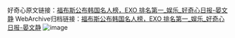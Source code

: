 好奇心原文链接：[福布斯公布韩国名人榜，EXO 排名第一_娱乐_好奇心日报-晏文静](https://www.qdaily.com/articles/7127.html)
WebArchive归档链接：[福布斯公布韩国名人榜，EXO 排名第一_娱乐_好奇心日报-晏文静](http://web.archive.org/web/20190623171806/https://www.qdaily.com/articles/7127.html)
![image](http://ww3.sinaimg.cn/large/007d5XDply1g3wblc88blj30u02tp1k2)